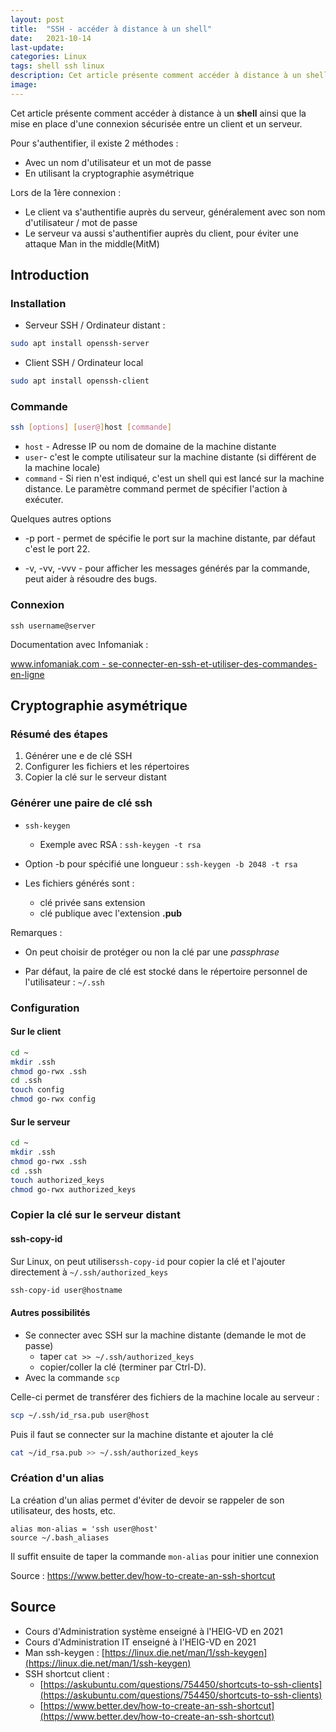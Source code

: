 ```yaml
---
layout: post
title:  "SSH - accéder à distance à un shell"
date:   2021-10-14
last-update: 
categories: Linux
tags: shell ssh linux
description: Cet article présente comment accéder à distance à un shell ainsi que la mise en place d'une connexion sécurisée entre un client et un serveur. 
image: 
---
```




Cet article présente comment accéder à distance à un **shell** ainsi que la mise en place d'une connexion sécurisée entre un client et un serveur. 

Pour s'authentifier, il existe 2 méthodes :

- Avec un nom d'utilisateur et un mot de passe
- En utilisant la cryptographie asymétrique

Lors de la 1ère connexion :

- Le client va s'authentifie auprès du serveur, généralement avec son nom d'utilisateur / mot de passe
- Le serveur va aussi s'authentifier auprès du client, pour éviter une attaque Man in the middle(MitM)

## Introduction

### Installation

- Serveur SSH / Ordinateur distant : 

```bash
sudo apt install openssh-server
```

- Client SSH / Ordinateur local


```bash
sudo apt install openssh-client
```



### Commande

```bash
ssh [options] [user@]host [commande]
```

- `host` - Adresse IP ou nom de domaine de la machine distante
- `user`- c'est le compte utilisateur sur la machine distante (si différent de la machine locale)
- `command` - Si rien n'est indiqué, c'est un shell qui est lancé sur la machine distance. Le paramètre command permet de spécifier l'action à exécuter. 

Quelques autres options

- -p port - permet de spécifie le port sur la machine distante, par défaut c'est le port 22. 

- -v, -vv, -vvv - pour afficher les messages générés par la commande, peut aider à résoudre des bugs.

  

### Connexion 

```
ssh username@server
```

Documentation avec Infomaniak : 

[www.infomaniak.com - se-connecter-en-ssh-et-utiliser-des-commandes-en-ligne](https://www.infomaniak.com/fr/support/faq/1941/se-connecter-en-ssh-et-utiliser-des-commandes-en-ligne)



## Cryptographie asymétrique

### Résumé des étapes

1. Générer une e de clé SSH
2. Configurer les fichiers et les répertoires
3. Copier la clé sur le serveur distant

### Générer une paire de clé ssh

- `ssh-keygen`
  - Exemple avec RSA : `ssh-keygen -t rsa`

- Option -b pour spécifié une longueur : `ssh-keygen -b 2048 -t rsa`
- Les fichiers générés sont :
  - clé privée sans extension
  - clé publique avec l'extension **.pub**

Remarques :

- On peut choisir de protéger ou non la clé par une *passphrase*

- Par défaut, la paire de clé est stocké dans le répertoire personnel de l'utilisateur : `~/.ssh`

  

### Configuration

#### Sur le client

```bash
cd ~
mkdir .ssh
chmod go-rwx .ssh
cd .ssh
touch config
chmod go-rwx config
```

#### Sur le serveur

```bash
cd ~
mkdir .ssh
chmod go-rwx .ssh
cd .ssh
touch authorized_keys
chmod go-rwx authorized_keys
```



### Copier la clé sur le serveur distant 

#### ssh-copy-id

Sur Linux, on peut utiliser`ssh-copy-id` pour copier la clé et l'ajouter directement à
`~/.ssh/authorized_keys` 

```bash
ssh-copy-id user@hostname
```

#### Autres possibilités

- Se connecter avec SSH sur la machine distante (demande le mot de passe)
  -  taper `cat >> ~/.ssh/authorized_keys`
  - copier/coller la clé (terminer par Ctrl-D).
- Avec la commande `scp`

Celle-ci permet de transférer des fichiers de la machine locale au serveur :

```bash
scp ~/.ssh/id_rsa.pub user@host
```

Puis il faut se connecter sur la machine distante et ajouter la clé

```bash
cat ~/id_rsa.pub >> ~/.ssh/authorized_keys
```

### Création d'un alias

La création d'un alias permet d'éviter de devoir se rappeler de son utilisateur, des hosts, etc.

```
alias mon-alias = 'ssh user@host'
source ~/.bash_aliases
```

Il suffit ensuite de taper la commande `mon-alias` pour initier une connexion

Source : https://www.better.dev/how-to-create-an-ssh-shortcut

## Source 

- Cours d'Administration système enseigné à l'HEIG-VD en 2021
- Cours d'Administration IT enseigné à l'HEIG-VD en 2021
- Man ssh-keygen : [https://linux.die.net/man/1/ssh-keygen](https://linux.die.net/man/1/ssh-keygen)
- SSH shortcut client : 
  - [https://askubuntu.com/questions/754450/shortcuts-to-ssh-clients](https://askubuntu.com/questions/754450/shortcuts-to-ssh-clients)
  - [https://www.better.dev/how-to-create-an-ssh-shortcut](https://www.better.dev/how-to-create-an-ssh-shortcut)